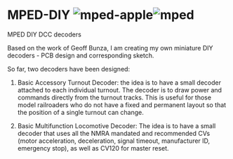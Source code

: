 # MPED-DIY ![mped-apple](https://user-images.githubusercontent.com/18025812/131257872-a57690bd-df30-4bdc-b458-b7c32bca0ac2.png)![mped](https://user-images.githubusercontent.com/18025812/131257965-88c51056-2e75-40da-a982-547e7bd98faf.png)

MPED DIY DCC decoders

Based on the work of Geoff Bunza, I am creating my own miniature DIY decoders - PCB design and corresponding sketch.

So far, two decoders have been designed:

1. Basic Accessory Turnout Decoder: the idea is to have a small decoder attached to each individual turnout. The decoder is to draw power and commands directly from the turnout tracks. This is useful for those model railroaders who do not have a fixed and permanent layout so that the position of a single turnout can change.

2. Basic Multifunction Locomotive Decoder: The idea is to have a small decoder that uses all the NMRA mandated and recommended CVs (motor acceleration, deceleration, signal timeout, manufacturer ID, emergency stop), as well as CV120 for master reset.
